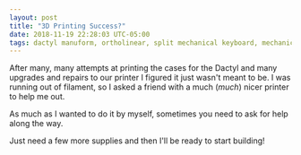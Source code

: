 ```yaml
---
layout: post
title: "3D Printing Success?"
date: 2018-11-19 22:28:03 UTC-05:00
tags: dactyl manuform, ortholinear, split mechanical keyboard, mechanical keyboard, 3d printing
---
```


After many, many attempts at printing the cases for the Dactyl and many upgrades and repairs to our printer I figured it just wasn't meant to be. I was running out of filament, so I asked a friend with a much (<i>much</i>) nicer printer to help me out.

As much as I wanted to do it by myself, sometimes you need to ask for help along the way.

Just need a few more supplies and then I'll be ready to start building! 